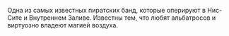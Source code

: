 Одна из самых известных пиратских банд, которые оперируют в Нис-Сите и Внутреннем Заливе. 
Известны тем, что любят альбатросов и виртуозно владеют магией воздуха.
